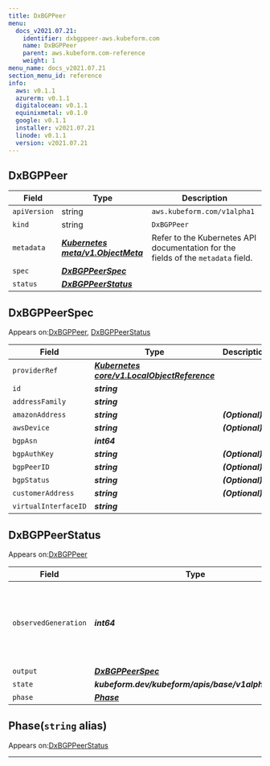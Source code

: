 ```yaml
---
title: DxBGPPeer
menu:
  docs_v2021.07.21:
    identifier: dxbgppeer-aws.kubeform.com
    name: DxBGPPeer
    parent: aws.kubeform.com-reference
    weight: 1
menu_name: docs_v2021.07.21
section_menu_id: reference
info:
  aws: v0.1.1
  azurerm: v0.1.1
  digitalocean: v0.1.1
  equinixmetal: v0.1.0
  google: v0.1.1
  installer: v2021.07.21
  linode: v0.1.1
  version: v2021.07.21
---
```


## DxBGPPeer
| Field | Type | Description |
| ------ | ----- | ----------- |
| `apiVersion` | string | `aws.kubeform.com/v1alpha1` |
|    `kind` | string | `DxBGPPeer` |
| `metadata` | ***[Kubernetes meta/v1.ObjectMeta](https://v1-18.docs.kubernetes.io/docs/reference/generated/kubernetes-api/v1.18/#objectmeta-v1-meta)***|Refer to the Kubernetes API documentation for the fields of the `metadata` field.|
| `spec` | ***[DxBGPPeerSpec](#dxbgppeerspec)***||
| `status` | ***[DxBGPPeerStatus](#dxbgppeerstatus)***||
## DxBGPPeerSpec

Appears on:[DxBGPPeer](#dxbgppeer), [DxBGPPeerStatus](#dxbgppeerstatus)

| Field | Type | Description |
| ------ | ----- | ----------- |
| `providerRef` | ***[Kubernetes core/v1.LocalObjectReference](https://v1-18.docs.kubernetes.io/docs/reference/generated/kubernetes-api/v1.18/#localobjectreference-v1-core)***||
| `id` | ***string***||
| `addressFamily` | ***string***||
| `amazonAddress` | ***string***| ***(Optional)*** |
| `awsDevice` | ***string***| ***(Optional)*** |
| `bgpAsn` | ***int64***||
| `bgpAuthKey` | ***string***| ***(Optional)*** |
| `bgpPeerID` | ***string***| ***(Optional)*** |
| `bgpStatus` | ***string***| ***(Optional)*** |
| `customerAddress` | ***string***| ***(Optional)*** |
| `virtualInterfaceID` | ***string***||
## DxBGPPeerStatus

Appears on:[DxBGPPeer](#dxbgppeer)

| Field | Type | Description |
| ------ | ----- | ----------- |
| `observedGeneration` | ***int64***| ***(Optional)*** Resource generation, which is updated on mutation by the API Server.|
| `output` | ***[DxBGPPeerSpec](#dxbgppeerspec)***| ***(Optional)*** |
| `state` | ***kubeform.dev/kubeform/apis/base/v1alpha1.State***| ***(Optional)*** |
| `phase` | ***[Phase](#phase)***| ***(Optional)*** |
## Phase(`string` alias)

Appears on:[DxBGPPeerStatus](#dxbgppeerstatus)

---
